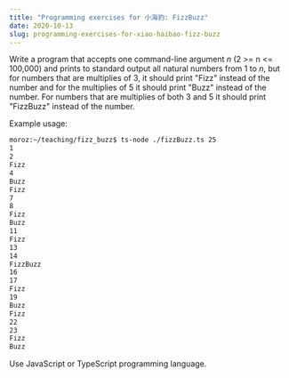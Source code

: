```yaml
---
title: "Programming exercises for 小海豹: FizzBuzz"
date: 2020-10-13
slug: programming-exercises-for-xiao-haibao-fizz-buzz
---
```


Write a program that accepts one command-line argument _n_ (2 >= n <= 100,000) and prints to standard
output all natural numbers from 1 to _n_,
but for numbers that are multiplies of 3, it should print "Fizz" instead of the number
and for the multiplies of 5 it should print "Buzz" instead of the number.
For numbers that are multiplies of both 3 and 5 it should print "FizzBuzz" instead of
the number.

Example usage:

```bash
moroz:~/teaching/fizz_buzz$ ts-node ./fizzBuzz.ts 25
1
2
Fizz
4
Buzz
Fizz
7
8
Fizz
Buzz
11
Fizz
13
14
FizzBuzz
16
17
Fizz
19
Buzz
Fizz
22
23
Fizz
Buzz
```

Use JavaScript or TypeScript programming language.
